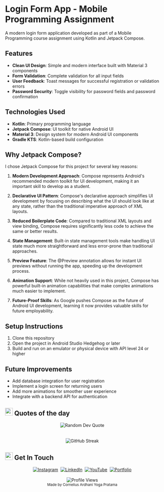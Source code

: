 # Login Form App - Mobile Programming Assignment

A modern login form application developed as part of a Mobile Programming course assignment using Kotlin and Jetpack Compose.

## Features

- **Clean UI Design**: Simple and modern interface built with Material 3 components
- **Form Validation**: Complete validation for all input fields
- **User Feedback**: Toast messages for successful registration or validation errors
- **Password Security**: Toggle visibility for password fields and password confirmation

## Technologies Used

- **Kotlin**: Primary programming language
- **Jetpack Compose**: UI toolkit for native Android UI
- **Material 3**: Design system for modern Android UI components
- **Gradle KTS**: Kotlin-based build configuration

## Why Jetpack Compose?

I chose Jetpack Compose for this project for several key reasons:

1. **Modern Development Approach**: Compose represents Android's recommended modern toolkit for UI development, making it an important skill to develop as a student.

2. **Declarative UI Pattern**: Compose's declarative approach simplifies UI development by focusing on describing what the UI should look like at any state, rather than the traditional imperative approach of XML layouts.

3. **Reduced Boilerplate Code**: Compared to traditional XML layouts and view binding, Compose requires significantly less code to achieve the same or better results.

4. **State Management**: Built-in state management tools make handling UI state much more straightforward and less error-prone than traditional approaches.

5. **Preview Feature**: The @Preview annotation allows for instant UI previews without running the app, speeding up the development process.

6. **Animation Support**: While not heavily used in this project, Compose has powerful built-in animation capabilities that make complex animations much easier to implement.

7. **Future-Proof Skills**: As Google pushes Compose as the future of Android UI development, learning it now provides valuable skills for future employability.

## Setup Instructions

1. Clone this repository
2. Open the project in Android Studio Hedgehog or later
3. Build and run on an emulator or physical device with API level 24 or higher

## Future Improvements

- Add database integration for user registration
- Implement a login screen for returning users
- Add more animations for smoother user experience
- Integrate with a backend API for authentication


## <img src="https://media.giphy.com/media/utz68KlKM5LGBVF6HZ/giphy.gif" width="25px" alt="rocket"> Quotes of the day
<div align="center">
  <img src="https://quotes-github-readme.vercel.app/api?type=horizontal&theme=tokyonight" alt="Random Dev Quote" />
</div>
<br/>
<br/>
<div align="center">
  <img src="https://github-readme-streak-stats.herokuapp.com/?user=CZY774&theme=tokyonight&hide_border=true&background=1f1f1f&stroke=58a6ff&ring=58a6ff&fire=58a6ff&currStreakNum=ffffff&sideNums=ffffff&currStreakLabel=58a6ff&sideLabels=58a6ff&dates=ffffff" alt="GitHub Streak" />
</div>

## <img src="https://media.giphy.com/media/hvRJCLFzcasrR4ia7z/giphy.gif" width="25px" alt="waving hand"> Get In Touch
<div align="center">
  <a href="https://www.instagram.com/corneliusyoga" target="_blank"><img src="https://img.shields.io/badge/Instagram-%23E4405F.svg?&style=for-the-badge&logo=instagram&logoColor=white" alt="Instagram"></a>&nbsp;
  <a href="https://www.linkedin.com/in/cornelius-yoga-783b6a291" target="_blank"><img src="https://img.shields.io/badge/LinkedIn-%230077B5.svg?&style=for-the-badge&logo=linkedin&logoColor=white" alt="LinkedIn"></a>&nbsp;
  <a href="https://www.youtube.com/channel/UCj0TlW5vLO6r_Nlwc8oFBpw" target="_blank"><img src="https://img.shields.io/badge/YouTube-%23FF0000.svg?&style=for-the-badge&logo=youtube&logoColor=white" alt="YouTube"></a>&nbsp;
  <a href="https://czy.digital" target="_blank"><img src="https://img.shields.io/badge/Portfolio-%23000000.svg?&style=for-the-badge&logo=react&logoColor=white" alt="Portfolio"></a>
  <br/><br/>
  <img src="https://komarev.com/ghpvc/?username=CZY774&style=flat-square&color=0366D6" alt="Profile Views" />
  <br/>
  <sub>Made by Cornelius Ardhani Yoga Pratama</sub>
</div>
